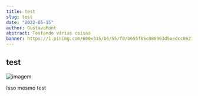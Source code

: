 ```yaml
---
title: test
slug: test
date: "2022-05-15"
author: GustavoMont
abstract: Testando várias coisas
banner: https://i.pinimg.com/600x315/b6/55/f8/b655f85c886963d5aedcc062748cfaaf.jpg
---
```


## test

![imagem](https://i.pinimg.com/600x315/b6/55/f8/b655f85c886963d5aedcc062748cfaaf.jpg)

Isso mesmo test
